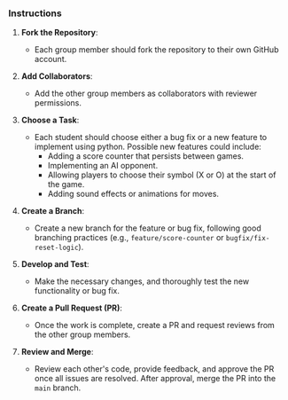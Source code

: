 ### Instructions

1. **Fork the Repository**:

   - Each group member should fork the repository to their own GitHub account.

2. **Add Collaborators**:

   - Add the other group members as collaborators with reviewer permissions.

3. **Choose a Task**:

   - Each student should choose either a bug fix or a new feature to implement using python. Possible new features could include:
     - Adding a score counter that persists between games.
     - Implementing an AI opponent.
     - Allowing players to choose their symbol (X or O) at the start of the game.
     - Adding sound effects or animations for moves.

4. **Create a Branch**:

   - Create a new branch for the feature or bug fix, following good branching practices (e.g., `feature/score-counter` or `bugfix/fix-reset-logic`).

5. **Develop and Test**:

   - Make the necessary changes, and thoroughly test the new functionality or bug fix.

6. **Create a Pull Request (PR)**:

   - Once the work is complete, create a PR and request reviews from the other group members.

7. **Review and Merge**:
   - Review each other's code, provide feedback, and approve the PR once all issues are resolved. After approval, merge the PR into the `main` branch.
